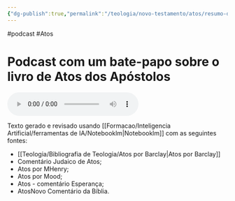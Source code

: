 ```yaml
---
{"dg-publish":true,"permalink":"/teologia/novo-testamento/atos/resumo-de-atos-em-audio/","metatags":{"description":"Áudio podcast com o resumo do livro de Atos dos Apóstolos."},"noteIcon":"1","updated":"2025-09-26T13:08:46.418-03:00"}
---
```


#podcast #Atos 

# Podcast com um bate-papo sobre o livro de Atos dos Apóstolos

<audio controls>
  <source src="https://pouch.jumpshare.com/preview/vXlRivgO0fYbiQklSQs-eY2ZPPTntxq-HAZ_TnJ3hHnZQZfYbBoIFlu-fW00Wj2rGgxlL7iwEM9KLR-Nfkk5dlWduV1vnrdLxW8Usn5ppKqs-cBbLh7Fc6hFKUAEsV35lgkXuu3Gv4tGLv1__9fGnG6yjbN-I2pg_cnoHs_AmgI.mp3" type="audio/mp3">
  Your browser does not support the audio tag.
</audio>


<div class="transclusion internal-embed is-loaded"><div class="markdown-embed">



Texto gerado e revisado usando [[Formacao/Inteligencia Artificial/ferramentas de IA/Notebooklm\|Notebooklm]] com as seguintes fontes:

- [[Teologia/Bibliografia de Teologia/Atos por Barclay\|Atos por Barclay]]
- Comentário Judaico de Atos;
- Atos por MHenry;
- Atos por Mood;
- Atos - comentário Esperança;
- AtosNovo Comentário da Bíblia.


</div></div>

